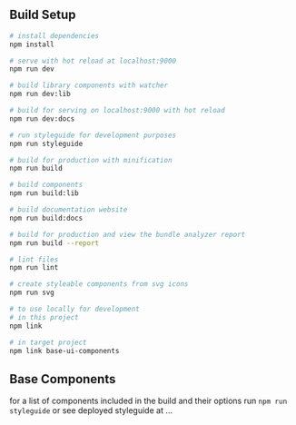 ## Build Setup

``` bash
# install dependencies
npm install

# serve with hot reload at localhost:9000
npm run dev

# build library components with watcher
npm run dev:lib

# build for serving on localhost:9000 with hot reload
npm run dev:docs

# run styleguide for development purposes
npm run styleguide

# build for production with minification
npm run build

# build components
npm run build:lib

# build documentation website 
npm run build:docs

# build for production and view the bundle analyzer report
npm run build --report

# lint files
npm run lint

# create styleable components from svg icons
npm run svg

# to use locally for development
# in this project
npm link

# in target project
npm link base-ui-components
```

## Base Components

for a list of components included in the build and their options run ```npm run styleguide``` 
or see deployed styleguide at ...
